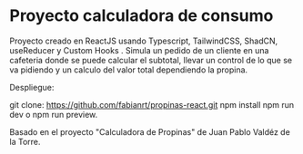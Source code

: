 # Proyecto calculadora de consumo

Proyecto creado en ReactJS usando Typescript, TailwindCSS, ShadCN, useReducer y Custom Hooks . Simula un pedido de un cliente en una cafeteria donde se puede calcular el subtotal, llevar un control de lo que se va pidiendo y un calculo del valor total dependiendo la propina.

Despliegue:

git clone: https://github.com/fabianrt/propinas-react.git
npm install 
npm run dev o npm run preview.

Basado en el proyecto "Calculadora de Propinas" de Juan Pablo Valdéz de la Torre.
